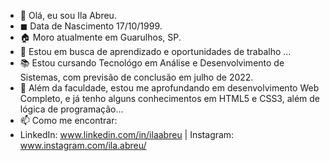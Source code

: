 - 👋 Olá, eu sou Ila Abreu.
- ◼  Data de Nascimento 17/10/1999.
- 🏠 Moro atualmente em Guarulhos, SP.
- 👀 Estou em busca de aprendizado e oportunidades de trabalho ...
- 📚 Estou cursando Tecnológo em Análise e Desenvolvimento de Sistemas, com previsão de conclusão em julho de 2022.
- 🌱 Além da faculdade, estou me aprofundando em desenvolvimento Web Completo, e já tenho alguns conhecimentos em HTML5 e CSS3, além de lógica de programação...
- 📫 Como me encontrar: 
- LinkedIn: www.linkedin.com/in/ilaabreu | Instagram: www.instagram.com/ila.abreu/ 
<!---
ilaabreu/ilaabreu is a ✨ special ✨ repository because its `README.md` (this file) appears on your GitHub profile.
You can click the Preview link to take a look at your changes.
--->
